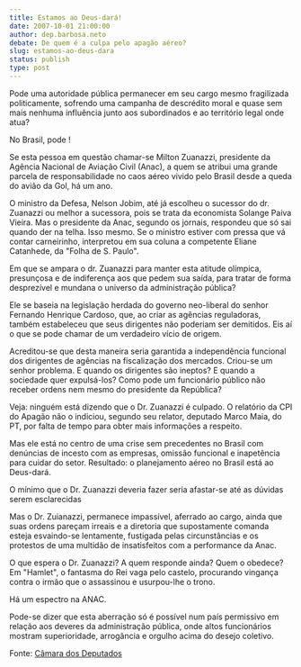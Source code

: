 ```yaml
---
title: Estamos ao Deus-dará!
date: 2007-10-01 21:00:00
author: dep.barbosa.neto
debate: De quem é a culpa pelo apagão aéreo?
slug: estamos-ao-deus-dara
status: publish 
type: post
---
```


  
Pode uma autoridade pública permanecer em seu cargo mesmo fragilizada politicamente, sofrendo uma campanha de descrédito moral e quase sem mais nenhuma influência junto aos subordinados e ao território legal onde atua?  
  
No Brasil, pode !   
  
Se esta pessoa em questão chamar-se Milton Zuanazzi, presidente da Agência Nacional de Aviação Civil (Anac), a quem se atribui uma grande parcela de responsabilidade no caos aéreo vivido pelo Brasil desde a queda do avião da Gol, há um ano.  
  
O ministro da Defesa, Nelson Jobim, até já escolheu o sucessor do dr. Zuanazzi ou melhor a sucessora, pois se trata da economista Solange Paiva Vieira. Mas o presidente da Anac, segundo os jornais, respondeu que só sai quando der na telha. Isso mesmo. Se o ministro estiver com pressa que vá contar carneirinho, interpretou em sua coluna a competente Eliane Catanhede, da "Folha de S. Paulo".  
  
Em que se ampara o dr. Zuanazzi para manter esta atitude olímpica, presunçosa e de indiferença aos que pedem sua saída, para tratar de forma desprezível e mundana o universo da administração pública?  
  
Ele se baseia na legislação herdada do governo neo-liberal do senhor Fernando Henrique Cardoso, que, ao criar as agências reguladoras, também estabeleceu que seus dirigentes não poderiam ser demitidos. Eis aí o que se pode chamar de um verdadeiro vício de origem.   
  
Acreditou-se que desta maneira seria garantida a independência funcional dos dirigentes de agências na fiscalização dos mercados. Criou-se um senhor problema. E quando os dirigentes são ineptos? E quando a sociedade quer expulsá-los? Como pode um funcionário público não receber ordens nem mesmo do presidente da República?   
  
Veja: ninguém está dizendo que o Dr. Zuanazzi é culpado. O relatório da CPI do Apagão não o indiciou, segundo seu relator, deputado Marco Maia, do PT, por falta de tempo para obter mais informações a respeito.  
  
Mas ele está no centro de uma crise sem precedentes no Brasil com denúncias de incesto com as empresas, omissão funcional e inapetência para cuidar do setor. Resultado: o planejamento aéreo no Brasil está ao Deus-dará.   
  
O mínimo que o Dr. Zuanazzi deveria fazer seria afastar-se até as dúvidas serem esclarecidas  
  
Mas o Dr. Zuianazzi, permanece impassível, aferrado ao cargo, ainda que suas ordens pareçam irreais e a diretoria que supostamente comanda esteja esvaindo-se lentamente, fustigada pelas circunstâncias e os protestos de uma multidão de insatisfeitos com a performance da Anac.  
  
O que espera o Dr. Zuanazzi? A quem responde ainda? Quem o obedece? Em "Hamlet", o fantasma do Rei vaga pelo castelo, procurando vingança contra o irmão que o assassinou e usurpou-lhe o trono.  
  
Há um espectro na ANAC.  
  
Pode-se dizer que esta aberração só é possível num país permissivo em relação aos deveres da administração pública, onde altos funcionários mostram superioridade, arrogância e orgulho acima do desejo coletivo.  
  
Fonte: [Câmara dos Deputados](http://www.camara.gov.br/internet/sitaqweb/discursodireto.asp?nuSessao=266.1.53.O) 
